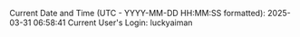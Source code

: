 Current Date and Time (UTC - YYYY-MM-DD HH:MM:SS formatted): 2025-03-31 06:58:41
Current User's Login: luckyaiman
